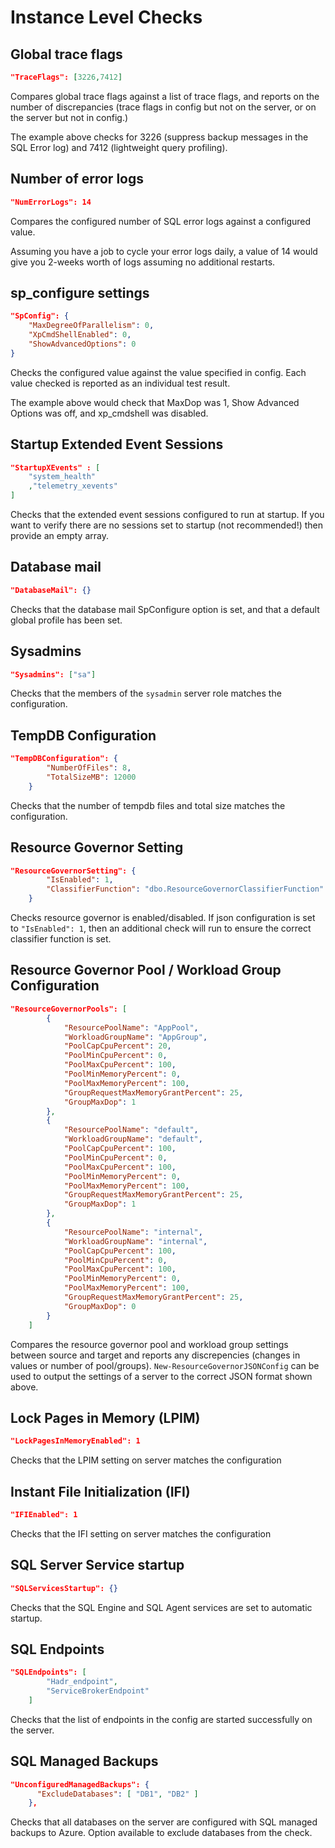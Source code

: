 # Instance Level Checks

## Global trace flags
```json
"TraceFlags": [3226,7412]
```

Compares global trace flags against a list of trace flags, and reports on the number of discrepancies (trace flags in config but not on the server, or on the server but not in config.)

The example above checks for 3226 (suppress backup messages in the SQL Error log) and 7412 (lightweight query profiling).

## Number of error logs
```json
"NumErrorLogs": 14
```

Compares the configured number of SQL error logs against a configured value.

Assuming you have a job to cycle your error logs daily, a value of 14 would give you 2-weeks worth of logs assuming no additional restarts.

## sp_configure settings
```json
"SpConfig": {
    "MaxDegreeOfParallelism": 0,
    "XpCmdShellEnabled": 0,
    "ShowAdvancedOptions": 0
}
```

Checks the configured value against the value specified in config.  Each value checked is reported as an individual test result.

The example above would check that MaxDop was 1, Show Advanced Options was off, and xp_cmdshell was disabled.

## Startup Extended Event Sessions
```json
"StartupXEvents" : [
    "system_health"
    ,"telemetry_xevents"
]
```

Checks that the extended event sessions configured to run at startup.  If you want to verify there are no sessions set to startup (not recommended!) then provide an empty array.

## Database mail
```json
"DatabaseMail": {}
```

Checks that the database mail SpConfigure option is set, and that a default global profile has been set.

## Sysadmins
```json
"Sysadmins": ["sa"]
```

Checks that the members of the `sysadmin` server role matches the configuration.

## TempDB Configuration
```json
"TempDBConfiguration": {
        "NumberOfFiles": 8,
        "TotalSizeMB": 12000
    }
```

Checks that the number of tempdb files and total size matches the configuration.

## Resource Governor Setting
```json
"ResourceGovernorSetting": {
        "IsEnabled": 1,
        "ClassifierFunction": "dbo.ResourceGovernorClassifierFunction"
    }
```

Checks resource governor is enabled/disabled. If json configuration is set to `"IsEnabled": 1`, then an additional check will run to ensure the correct classifier function is set.

## Resource Governor Pool / Workload Group Configuration
```json
"ResourceGovernorPools": [
        {
            "ResourcePoolName": "AppPool",
            "WorkloadGroupName": "AppGroup",
            "PoolCapCpuPercent": 20,
            "PoolMinCpuPercent": 0,
            "PoolMaxCpuPercent": 100,
            "PoolMinMemoryPercent": 0,
            "PoolMaxMemoryPercent": 100,
            "GroupRequestMaxMemoryGrantPercent": 25,
            "GroupMaxDop": 1
        },
        {
            "ResourcePoolName": "default",
            "WorkloadGroupName": "default",
            "PoolCapCpuPercent": 100,
            "PoolMinCpuPercent": 0,
            "PoolMaxCpuPercent": 100,
            "PoolMinMemoryPercent": 0,
            "PoolMaxMemoryPercent": 100,
            "GroupRequestMaxMemoryGrantPercent": 25,
            "GroupMaxDop": 1
        },
        {
            "ResourcePoolName": "internal",
            "WorkloadGroupName": "internal",
            "PoolCapCpuPercent": 100,
            "PoolMinCpuPercent": 0,
            "PoolMaxCpuPercent": 100,
            "PoolMinMemoryPercent": 0,
            "PoolMaxMemoryPercent": 100,
            "GroupRequestMaxMemoryGrantPercent": 25,
            "GroupMaxDop": 0
        }
    ]
```

Compares the resource governor pool and workload group settings between source and target and reports any discrepencies (changes in values or number of pool/groups). `New-ResourceGovernorJSONConfig` can be used to output the settings of a server to the correct JSON format shown above.

## Lock Pages in Memory (LPIM)
```json
"LockPagesInMemoryEnabled": 1
```

Checks that the LPIM setting on server matches the configuration

## Instant File Initialization (IFI)
```json
"IFIEnabled": 1
```

Checks that the IFI setting on server matches the configuration

## SQL Server Service startup
```json
"SQLServicesStartup": {}
```

Checks that the SQL Engine and SQL Agent services are set to automatic startup.

## SQL Endpoints
```json
"SQLEndpoints": [
        "Hadr_endpoint",
        "ServiceBrokerEndpoint"
    ]
```

Checks that the list of endpoints in the config are started successfully on the server.

## SQL Managed Backups
```json
"UnconfiguredManagedBackups": {
      "ExcludeDatabases": [ "DB1", "DB2" ]
    },
```

Checks that all databases on the server are configured with SQL managed backups to Azure. Option available to exclude databases from the check.

